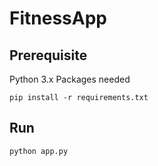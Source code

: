 # FitnessApp
## Prerequisite
Python 3.x
Packages needed
```
pip install -r requirements.txt
```

## Run
```
python app.py
```
